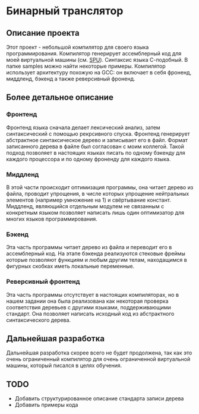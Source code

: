 # Бинарный транслятор

## Описание проекта

Этот проект - небольшой компилятор для своего языка программирования. Компилятор генерирует ассемблерный код для моей виртуальной машины (см. [SPU](https://github.com/artemneskorodov/spu)). Синтаксис языка С-подобный. В папке samples можно найти некоторые примеры. Компилятор использует архитектуру похожую на GCC: он включает в себя фроненд, миддленд, бэкенд а также реверсивный фроненд.

## Более детальное описание

### Фронтенд

Фронтенд языка сначала делает лексический анализ, затем синтаксический с помощью рекрсивного спуска. Фронтенд генерирует абстрактное синтаксическое дерево и записывает его в файл. Формат записанного дерева в файле был согласован с моим коллегой. Такой подход позволяет в настоящих языках писать по одному бэкенду для каждого процессора и по одному фроненду для каждого языка.

### Миддленд

В этой части происходит оптимизация программы, она читает дерево из файла, проводит упрощения, в числе которых упрощение нейтральных элементов (например умножение на 1) и свёртывание констант. Миддленд, являющийся отдельным модулем не связанным с конкретным языком позволяет написать лишь один оптимизатор для многих языков программирования.

### Бэкенд

Эта часть программы читает дерево из файла и переводит его в ассемблерный код. На этапе бэкенда реализуются стековые фреймы которые позволяют функциям и любым другим телам, находащимся в фигурных скобках иметь локальные переменные.

### Реверсивный фронтенд

Эта часть программы отсутствует в настоящих компиляторах, но в нашем задании она была реализована как некоторая проверка соответствия деревьев с другими языками, поддерживающими стандарт. Она позволяет написать исходный код из абстрактного синтаксического дерева.

## Дальнейшая разработка

Дальнейшая разработка скорее всего не будет продолжена, так как это очень ограниченный компилятор для очень ограниченной виртуальной машины, который писался в целях обучения.

## TODO

- Добавить структурированное описание стандарта записи дерева
- Добавить примеры кода
